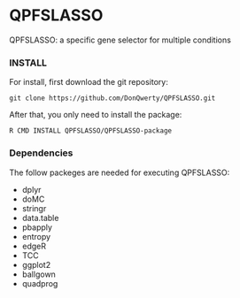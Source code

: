 # QPFSLASSO
QPFSLASSO: a specific gene selector for multiple conditions

### INSTALL

For install, first download the git repository:

```shell
git clone https://github.com/DonQwerty/QPFSLASSO.git
```

After that, you only need to install the package:

```shell
R CMD INSTALL QPFSLASSO/QPFSLASSO-package
```


### Dependencies
The follow packeges are needed for executing QPFSLASSO:

* dplyr
* doMC
* stringr
* data.table
* pbapply
* entropy
* edgeR
* TCC
* ggplot2
* ballgown
* quadprog